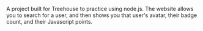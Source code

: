 A project built for Treehouse to practice using node.js. The website allows you to search for a user, and then shows you that user's avatar, their badge count, and their Javascript points.

